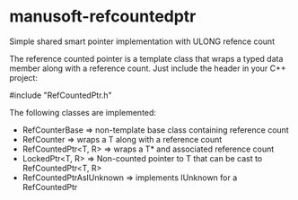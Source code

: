 # manusoft-refcountedptr
Simple shared smart pointer implementation with ULONG refence count

The reference counted pointer is a template class that wraps a typed
data member along with a reference count. Just include the header in
your C++ project:

#include "RefCountedPtr.h"

The following classes are implemented:
- RefCounterBase
    => non-template base class containing reference count
- RefCounter<T>
    => wraps a T along with a reference count
- RefCountedPtr<T, R>
    => wraps a T* and associated reference count
- LockedPtr<T, R>
    => Non-counted pointer to T that can be cast to RefCountedPtr<T, R>
- RefCountedPtrAsIUnknown<R>
    => implements IUnknown for a RefCountedPtr
